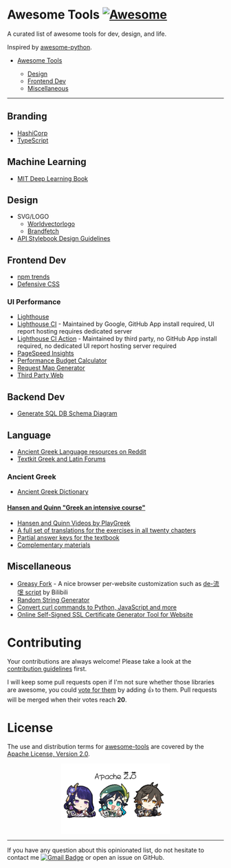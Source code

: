 # Awesome Tools [![Awesome](https://awesome.re/badge.svg)](https://awesome.re)

A curated list of awesome tools for dev, design, and life.

Inspired by [awesome-python](https://github.com/vinta/awesome-python).

- [Awesome Tools](#awesome-tools)

  - [Design](#design)
  - [Frontend Dev](#frontend-dev)
  - [Miscellaneous](#miscellaneous)

---

## Branding

* [HashiCorp](https://www.hashicorp.com/brand)
* [TypeScript](https://qubitpi.github.io/TypeScript-Website/branding/)

## Machine Learning

* [MIT Deep Learning Book](https://www.deeplearningbook.org/)

## Design

* SVG/LOGO
    * [Worldvectorlogo](https://worldvectorlogo.com/logo/google-lighthouse)
    * [Brandfetch](https://brandfetch.com/cypress.io)
* [API Stylebook Design Guidelines](https://apistylebook.com/design/guidelines/)

## Frontend Dev

* [npm trends](https://npmtrends.com/)
* [Defensive CSS](https://defensivecss.dev/)

### UI Performance

* [Lighthouse](https://developer.chrome.com/docs/lighthouse/overview/)
* [Lighthouse CI](https://github.com/GoogleChrome/lighthouse-ci) - Maintained by Google, GitHub App install required, UI report hosting requires dedicated server
* [Lighthouse CI Action](https://github.com/treosh/lighthouse-ci-action) - Maintained by third party, no GitHub App install required, no dedicated UI report hosting server required
* [PageSpeed Insights](https://pagespeed.web.dev/)
* [Performance Budget Calculator](https://perf-budget-calculator.firebaseapp.com/)
* [Request Map Generator](https://requestmap.webperf.tools/)
* [Third Party Web](https://www.thirdpartyweb.today/)

## Backend Dev

* [Generate SQL DB Schema Diagram](https://dbdiagram.io/)

## Language

* [Ancient Greek Language resources on Reddit](https://www.reddit.com/r/AncientGreek/wiki/resources/)
* [Textkit Greek and Latin Forums](https://www.textkit.com/greek-latin-forum/index.php)

### Ancient Greek

* [Ancient Greek Dictionary](https://www.lexilogos.com/english/greek_ancient_dictionary.htm)

#### [Hansen and Quinn "Greek an intensive course"](https://pdfcoffee.com/4-hansen-hardy-quinn-gerald-m-greek-an-intensive-course-5-pdf-free.html)

* [Hansen and Quinn Videos by PlayGreek](https://youtube.com/playlist?list=PLE6M-e2_CKhlxIqcxwSh4WfyuD7AA402X&si=WvEVaJnU6P4EAfAr)
* [A full set of translations for the exercises in all twenty chapters](https://atticgreek.wordpress.com/tag/hansen-and-quinn-intensive-greek/)
* [Partial answer keys for the textbook](https://leitourgeia.com/greek-resources/)
* [Complementary materials](https://youtube.com/playlist?list=PLq5ea-jR9u2puDaLoRL-nBkpwrkURbLjT&si=1XSs-T_naDc_QW-N)

## Miscellaneous

* [Greasy Fork](https://greasyfork.org/en) - A nice browser per-website customization such as [de-流氓 script](https://greasyfork.org/en/scripts/393995-bilibili-干净链接/code) by Bilibili
* [Random String Generator](https://www.random.org/strings/)
* [Convert curl commands to Python, JavaScript and more](https://curlconverter.com/)
* [Online Self-Signed SSL Certificate Generator Tool for Website](https://regery.com/en/security/ssl-tools/self-signed-certificate-generator)

# Contributing

Your contributions are always welcome! Please take a look at the [contribution guidelines](./CONTRIBUTING.md) first.

I will keep some pull requests open if I'm not sure whether those libraries are awesome, you could [vote for them](https://github.com/QubitPi/awesome-tools/pulls) by adding :+1: to them. Pull requests will be merged when their votes reach **20**.

# License

The use and distribution terms for [awesome-tools](https://qubitpi.github.io/awesome-tools/) are covered by the
[Apache License, Version 2.0](http://www.apache.org/licenses/LICENSE-2.0.html).

<div align="center">
    <a href="https://opensource.org/licenses">
        <img align="center" width="50%" alt="License Illustration" src="https://github.com/QubitPi/QubitPi/blob/master/img/apache-2.png?raw=true">
    </a>
</div>

- - -

If you have any question about this opinionated list, do not hesitate to contact me [![Gmail Badge](https://img.shields.io/badge/jack20220723@gmail.com-ea4435?style=for-the-badge&logo=gmail&logoColor=white&link=mailto:jack20220723@gmail.com)](mailto:jack20220723@gmail.com) or open an issue on GitHub.
